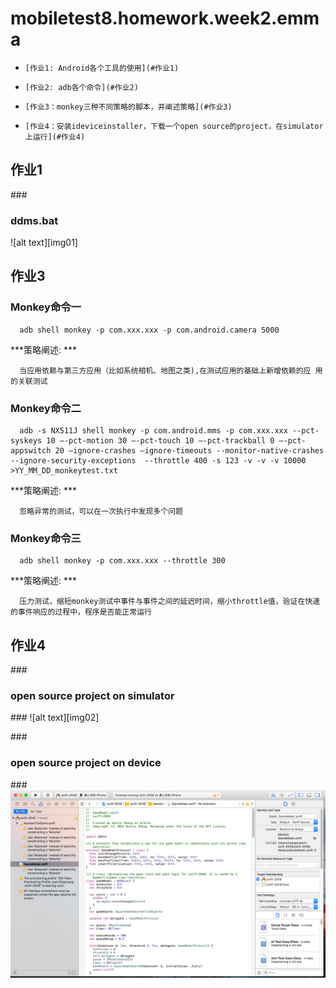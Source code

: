 # mobiletest8.homework.week2.emma
*     [作业1: Android各个工具的使用](#作业1)
*     [作业2: adb各个命令](#作业2)
*     [作业3：monkey三种不同策略的脚本，并阐述策略](#作业3)
*     [作业4：安装ideviceinstaller，下载一个open source的project，在simulator上运行](#作业4)



<h2 id="作业1">作业1</h2>
###<h3 id="ddms">ddms.bat</h3>
![alt text][img01]

  [img01]:https://github.com/emmahuang/mobiletest8.homework.emma/blob/master/week2/src/common/images/ddms.png
  
  
<h2 id="作业3">作业3</h2>
<h3 id="monkeycommand1">Monkey命令一</h3>

      adb shell monkey -p com.xxx.xxx -p com.android.camera 5000
***策略阐述: ***
      
      当应用依赖与第三方应用（比如系统相机、地图之类),在测试应用的基础上新增依赖的应 用的关联测试
      
<h3 id="monkeycommand2">Monkey命令二</h3>

      adb -s NX511J shell monkey -p com.android.mms -p com.xxx.xxx --pct-syskeys 10 —-pct-motion 30 —-pct-touch 10 —-pct-trackball 0 —-pct-appswitch 20 —ignore-crashes —ignore-timeouts --monitor-native-crashes --ignore-security-exceptions  --throttle 400 -s 123 -v -v -v 10000 >YY_MM_DD_monkeytest.txt
***策略阐述: ***
      
      忽略异常的测试，可以在一次执行中发现多个问题
      
      
<h3 id="monkeycommand3">Monkey命令三</h3>

      adb shell monkey -p com.xxx.xxx --throttle 300
***策略阐述: ***
      
      压力测试，缩短monkey测试中事件与事件之间的延迟时间，缩小throttle值，验证在快速的事件响应的过程中，程序是否能正常运行
      
      
 <h2 id="作业4">作业4</h2>
 ###<h3 id="simulator">open source project on simulator</h3>###
![alt text][img02]

  [img02]:https://github.com/emmahuang/mobiletest8.homework.emma/blob/master/week2/src/common/images/open_source_project_simulator.png
  
   ###<h3 id="device">open source project on device</h3>###
![alt text][img03]

  [img03]:https://github.com/emmahuang/mobiletest8.homework.emma/blob/master/week2/src/common/images/open_source_project_%E7%9C%9F%E6%9C%BA.png
  
      


